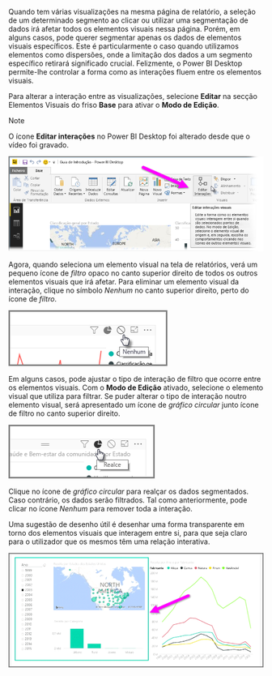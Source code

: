 Quando tem várias visualizações na mesma página de relatório, a seleção de um determinado segmento ao clicar ou utilizar uma segmentação de dados irá afetar todos os elementos visuais nessa página. Porém, em alguns casos, pode querer segmentar apenas os dados de elementos visuais específicos. Este é particularmente o caso quando utilizamos elementos como dispersões, onde a limitação dos dados a um segmento específico retirará significado crucial. Felizmente, o Power BI Desktop permite-lhe controlar a forma como as interações fluem entre os elementos visuais.

Para alterar a interação entre as visualizações, selecione **Editar** na secção Elementos Visuais do friso **Base** para ativar o **Modo de Edição**.

>[!NOTE]
>O ícone **Editar interações** no Power BI Desktop foi alterado desde que o vídeo foi gravado.
> 
> 

![](media/3-11a-create-interaction-between-visualizations/3-11a_1.png)

Agora, quando seleciona um elemento visual na tela de relatórios, verá um pequeno ícone de *filtro* opaco no canto superior direito de todos os outros elementos visuais que irá afetar. Para eliminar um elemento visual da interação, clique no símbolo *Nenhum* no canto superior direito, perto do ícone de *filtro*.

![](media/3-11a-create-interaction-between-visualizations/3-11a_2.png)

Em alguns casos, pode ajustar o tipo de interação de filtro que ocorre entre os elementos visuais. Com o **Modo de Edição** ativado, selecione o elemento visual que utiliza para filtrar. Se puder alterar o tipo de interação noutro elemento visual, será apresentado um ícone de *gráfico circular* junto ícone de filtro no canto superior direito.

![](media/3-11a-create-interaction-between-visualizations/3-11a_3.png)

Clique no ícone de *gráfico circular* para realçar os dados segmentados. Caso contrário, os dados serão filtrados. Tal como anteriormente, pode clicar no ícone *Nenhum* para remover toda a interação.

Uma sugestão de desenho útil é desenhar uma forma transparente em torno dos elementos visuais que interagem entre si, para que seja claro para o utilizador que os mesmos têm uma relação interativa.

![](media/3-11a-create-interaction-between-visualizations/3-11a_4.png)

